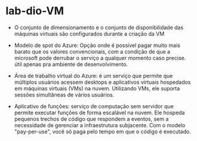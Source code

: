 # lab-dio-VM

* O conjunto de dimensionamento e o conjunto de disponibilidade das máquinas virtuais são configurados durante a criação da VM

* Modelo de spot do Azure: Opção onde é possível pagar muito mais barato que os valores convencionais, com a condição de que a microsoft pode derrubar o serviço a qualquer momento caso precise. útil apenas pra ambiente de desenvolvimento.

* Área de trabalho virtual do Azure: é um serviço que permite que múltiplos usuários acessem desktops e aplicativos virtuais hospedados em máquinas virtuais (VMs) na nuvem. Utilizando VMs, ele suporta sessões simultâneas de vários usuários.

* Aplicativo de funções: serviço de computação sem servidor que permite executar funções de forma escalável na nuvem. Ele hospeda pequenos trechos de código que respondem a eventos, sem a necessidade de gerenciar a infraestrutura subjacente. Com o modelo "pay-per-use", você só paga pelo tempo em que o código é executado.
